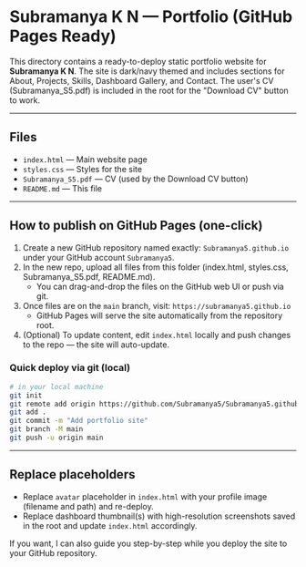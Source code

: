 
# Subramanya K N — Portfolio (GitHub Pages Ready)

This directory contains a ready-to-deploy static portfolio website for **Subramanya K N**.
The site is dark/navy themed and includes sections for About, Projects, Skills, Dashboard Gallery, and Contact.
The user's CV (Subramanya_S5.pdf) is included in the root for the "Download CV" button to work.

---

## Files
- `index.html` — Main website page
- `styles.css` — Styles for the site
- `Subramanya_S5.pdf` — CV (used by the Download CV button)
- `README.md` — This file

---

## How to publish on GitHub Pages (one-click)
1. Create a new GitHub repository named exactly: `Subramanya5.github.io` under your GitHub account `Subramanya5`.
2. In the new repo, upload all files from this folder (index.html, styles.css, Subramanya_S5.pdf, README.md).
   - You can drag-and-drop the files on the GitHub web UI or push via git.
3. Once files are on the `main` branch, visit: `https://subramanya5.github.io`
   - GitHub Pages will serve the site automatically from the repository root.
4. (Optional) To update content, edit `index.html` locally and push changes to the repo — the site will auto-update.

### Quick deploy via git (local)
```bash
# in your local machine
git init
git remote add origin https://github.com/Subramanya5/Subramanya5.github.io.git
git add .
git commit -m "Add portfolio site"
git branch -M main
git push -u origin main
```

---

## Replace placeholders
- Replace `avatar` placeholder in `index.html` with your profile image (filename and path) and re-deploy.
- Replace dashboard thumbnail(s) with high-resolution screenshots saved in the root and update `index.html` accordingly.

If you want, I can also guide you step-by-step while you deploy the site to your GitHub repository.
